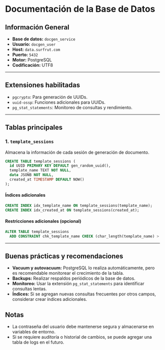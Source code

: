 # Documentación de la Base de Datos

## Información General

- **Base de datos:** `docgen_service`
- **Usuario:** `docgen_user`
- **Host:** `data.surfrut.com`
- **Puerto:** `5432`
- **Motor:** PostgreSQL
- **Codificación:** UTF8

---

## Extensiones habilitadas

- `pgcrypto`: Para generación de UUIDs.
- `uuid-ossp`: Funciones adicionales para UUIDs.
- `pg_stat_statements`: Monitoreo de consultas y rendimiento.

---

## Tablas principales

### 1. `template_sessions`
Almacena la información de cada sesión de generación de documento.

```sql
CREATE TABLE template_sessions (
  id UUID PRIMARY KEY DEFAULT gen_random_uuid(),
  template_name TEXT NOT NULL,
  data JSONB NOT NULL,
  created_at TIMESTAMP DEFAULT NOW()
);
```

#### Índices adicionales

```sql
CREATE INDEX idx_template_name ON template_sessions(template_name);
CREATE INDEX idx_created_at ON template_sessions(created_at);
```

#### Restricciones adicionales (opcional)

```sql
ALTER TABLE template_sessions
  ADD CONSTRAINT chk_template_name CHECK (char_length(template_name) > 0);
```

---

## Buenas prácticas y recomendaciones

- **Vacuum y autovacuum:** PostgreSQL lo realiza automáticamente, pero es recomendable monitorear el crecimiento de la tabla.
- **Backups:** Realizar respaldos periódicos de la base de datos.
- **Monitoreo:** Usar la extensión `pg_stat_statements` para identificar consultas lentas.
- **Índices:** Si se agregan nuevas consultas frecuentes por otros campos, considerar crear índices adicionales.

## Notas
- La contraseña del usuario debe mantenerse segura y almacenarse en variables de entorno.
- Si se requiere auditoría o historial de cambios, se puede agregar una tabla de logs en el futuro. 